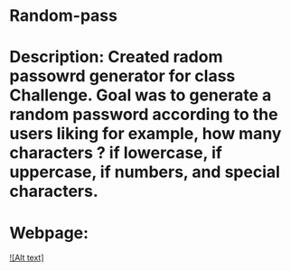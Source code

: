 # Random-pass

# Description: Created radom passowrd generator for class Challenge. Goal was to generate a random password according to the users liking for example, how many characters ? if lowercase, if uppercase, if numbers, and special characters.

# Webpage:
[![Alt text]](assets/passwordwebpage.png)

#
